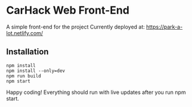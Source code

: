 # CarHack Web Front-End

A simple front-end for the project
Currently deployed at: https://park-a-lot.netlify.com/

## Installation

```
npm install
npm install --only=dev
npm run build
npm start
```

Happy coding! Everything should run with live updates after you run npm start.
